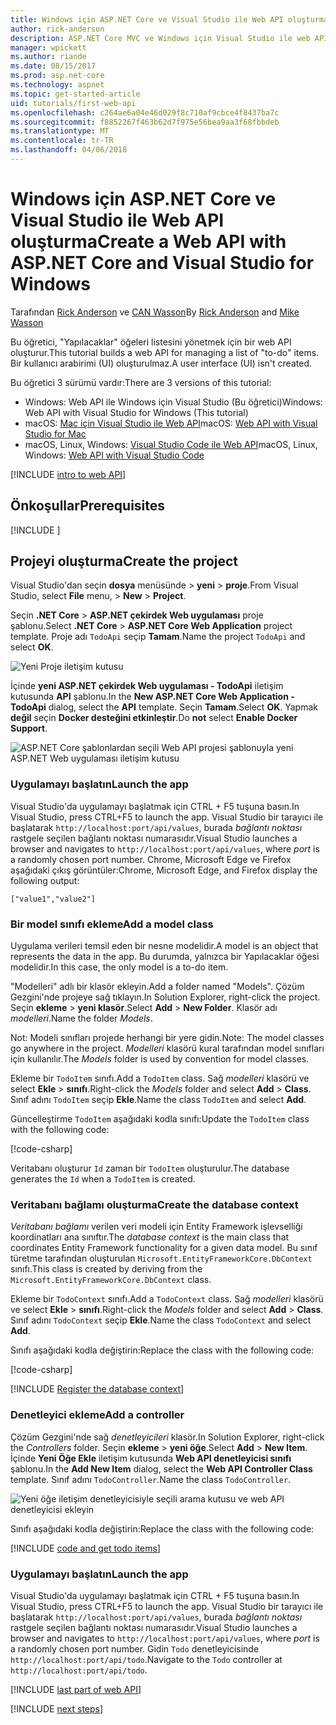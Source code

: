 ```yaml
---
title: Windows için ASP.NET Core ve Visual Studio ile Web API oluşturma
author: rick-anderson
description: ASP.NET Core MVC ve Windows için Visual Studio ile web API'si oluşturma
manager: wpickett
ms.author: riande
ms.date: 08/15/2017
ms.prod: asp.net-core
ms.technology: aspnet
ms.topic: get-started-article
uid: tutorials/first-web-api
ms.openlocfilehash: c264ae6a04e46d029f8c710af9cbce4f8437ba7c
ms.sourcegitcommit: f8852267f463b62d7f975e56bea9aa3f68fbbdeb
ms.translationtype: MT
ms.contentlocale: tr-TR
ms.lasthandoff: 04/06/2018
---
```

# <a name="create-a-web-api-with-aspnet-core-and-visual-studio-for-windows"></a><span data-ttu-id="43661-103">Windows için ASP.NET Core ve Visual Studio ile Web API oluşturma</span><span class="sxs-lookup"><span data-stu-id="43661-103">Create a Web API with ASP.NET Core and Visual Studio for Windows</span></span>

<span data-ttu-id="43661-104">Tarafından [Rick Anderson](https://twitter.com/RickAndMSFT) ve [CAN Wasson](https://github.com/mikewasson)</span><span class="sxs-lookup"><span data-stu-id="43661-104">By [Rick Anderson](https://twitter.com/RickAndMSFT) and [Mike Wasson](https://github.com/mikewasson)</span></span>

<span data-ttu-id="43661-105">Bu öğretici, "Yapılacaklar" öğeleri listesini yönetmek için bir web API oluşturur.</span><span class="sxs-lookup"><span data-stu-id="43661-105">This tutorial builds a web API for managing a list of "to-do" items.</span></span> <span data-ttu-id="43661-106">Bir kullanıcı arabirimi (UI) oluşturulmaz.</span><span class="sxs-lookup"><span data-stu-id="43661-106">A user interface (UI) isn't created.</span></span>

<span data-ttu-id="43661-107">Bu öğretici 3 sürümü vardır:</span><span class="sxs-lookup"><span data-stu-id="43661-107">There are 3 versions of this tutorial:</span></span>

* <span data-ttu-id="43661-108">Windows: Web API ile Windows için Visual Studio (Bu öğretici)</span><span class="sxs-lookup"><span data-stu-id="43661-108">Windows: Web API with Visual Studio for Windows (This tutorial)</span></span>
* <span data-ttu-id="43661-109">macOS: [Mac için Visual Studio ile Web API](xref:tutorials/first-web-api-mac)</span><span class="sxs-lookup"><span data-stu-id="43661-109">macOS: [Web API with Visual Studio for Mac](xref:tutorials/first-web-api-mac)</span></span>
* <span data-ttu-id="43661-110">macOS, Linux, Windows: [Visual Studio Code ile Web API](xref:tutorials/web-api-vsc)</span><span class="sxs-lookup"><span data-stu-id="43661-110">macOS, Linux, Windows: [Web API with Visual Studio Code](xref:tutorials/web-api-vsc)</span></span>

<!-- WARNING: The code AND images in this doc are used by uid: tutorials/web-api-vsc, tutorials/first-web-api-mac and tutorials/first-web-api. If you change any code/images in this tutorial, update uid: tutorials/web-api-vsc -->

[!INCLUDE [intro to web API](../includes/webApi/intro.md)]

## <a name="prerequisites"></a><span data-ttu-id="43661-111">Önkoşullar</span><span class="sxs-lookup"><span data-stu-id="43661-111">Prerequisites</span></span>

[!INCLUDE [](~/includes/net-core-prereqs-windows.md)]

## <a name="create-the-project"></a><span data-ttu-id="43661-112">Projeyi oluşturma</span><span class="sxs-lookup"><span data-stu-id="43661-112">Create the project</span></span>

<span data-ttu-id="43661-113">Visual Studio'dan seçin **dosya** menüsünde > **yeni** > **proje**.</span><span class="sxs-lookup"><span data-stu-id="43661-113">From Visual Studio, select **File** menu, > **New** > **Project**.</span></span>

<span data-ttu-id="43661-114">Seçin **.NET Core** > **ASP.NET çekirdek Web uygulaması** proje şablonu.</span><span class="sxs-lookup"><span data-stu-id="43661-114">Select **.NET Core** > **ASP.NET Core Web Application** project template.</span></span> <span data-ttu-id="43661-115">Proje adı `TodoApi` seçip **Tamam**.</span><span class="sxs-lookup"><span data-stu-id="43661-115">Name the project `TodoApi` and select **OK**.</span></span>

![Yeni Proje iletişim kutusu](first-web-api/_static/new-project.png)

<span data-ttu-id="43661-117">İçinde **yeni ASP.NET çekirdek Web uygulaması - TodoApi** iletişim kutusunda **API** şablonu.</span><span class="sxs-lookup"><span data-stu-id="43661-117">In the **New ASP.NET Core Web Application - TodoApi** dialog, select the **API** template.</span></span> <span data-ttu-id="43661-118">Seçin **Tamam**.</span><span class="sxs-lookup"><span data-stu-id="43661-118">Select **OK**.</span></span> <span data-ttu-id="43661-119">Yapmak **değil** seçin **Docker desteğini etkinleştir**.</span><span class="sxs-lookup"><span data-stu-id="43661-119">Do **not** select **Enable Docker Support**.</span></span>

![ASP.NET Core şablonlardan seçili Web API projesi şablonuyla yeni ASP.NET Web uygulaması iletişim kutusu](first-web-api/_static/web-api-project.png)

### <a name="launch-the-app"></a><span data-ttu-id="43661-121">Uygulamayı başlatın</span><span class="sxs-lookup"><span data-stu-id="43661-121">Launch the app</span></span>

<span data-ttu-id="43661-122">Visual Studio'da uygulamayı başlatmak için CTRL + F5 tuşuna basın.</span><span class="sxs-lookup"><span data-stu-id="43661-122">In Visual Studio, press CTRL+F5 to launch the app.</span></span> <span data-ttu-id="43661-123">Visual Studio bir tarayıcı ile başlatarak `http://localhost:port/api/values`, burada *bağlantı noktası* rastgele seçilen bağlantı noktası numarasıdır.</span><span class="sxs-lookup"><span data-stu-id="43661-123">Visual Studio launches a browser and navigates to `http://localhost:port/api/values`, where *port* is a randomly chosen port number.</span></span> <span data-ttu-id="43661-124">Chrome, Microsoft Edge ve Firefox aşağıdaki çıkış görüntüler:</span><span class="sxs-lookup"><span data-stu-id="43661-124">Chrome, Microsoft Edge, and Firefox display the following output:</span></span>

```
["value1","value2"]
```

### <a name="add-a-model-class"></a><span data-ttu-id="43661-125">Bir model sınıfı ekleme</span><span class="sxs-lookup"><span data-stu-id="43661-125">Add a model class</span></span>

<span data-ttu-id="43661-126">Uygulama verileri temsil eden bir nesne modelidir.</span><span class="sxs-lookup"><span data-stu-id="43661-126">A model is an object that represents the data in the app.</span></span> <span data-ttu-id="43661-127">Bu durumda, yalnızca bir Yapılacaklar öğesi modelidir.</span><span class="sxs-lookup"><span data-stu-id="43661-127">In this case, the only model is a to-do item.</span></span>

<span data-ttu-id="43661-128">"Modelleri" adlı bir klasör ekleyin.</span><span class="sxs-lookup"><span data-stu-id="43661-128">Add a folder named "Models".</span></span> <span data-ttu-id="43661-129">Çözüm Gezgini'nde projeye sağ tıklayın.</span><span class="sxs-lookup"><span data-stu-id="43661-129">In Solution Explorer, right-click the project.</span></span> <span data-ttu-id="43661-130">Seçin **ekleme** > **yeni klasör**.</span><span class="sxs-lookup"><span data-stu-id="43661-130">Select **Add** > **New Folder**.</span></span> <span data-ttu-id="43661-131">Klasör adı *modelleri*.</span><span class="sxs-lookup"><span data-stu-id="43661-131">Name the folder *Models*.</span></span>

<span data-ttu-id="43661-132">Not: Modeli sınıfları projede herhangi bir yere gidin.</span><span class="sxs-lookup"><span data-stu-id="43661-132">Note: The model classes go anywhere in the project.</span></span> <span data-ttu-id="43661-133">*Modelleri* klasörü kural tarafından model sınıfları için kullanılır.</span><span class="sxs-lookup"><span data-stu-id="43661-133">The *Models* folder is used by convention for model classes.</span></span>

<span data-ttu-id="43661-134">Ekleme bir `TodoItem` sınıfı.</span><span class="sxs-lookup"><span data-stu-id="43661-134">Add a `TodoItem` class.</span></span> <span data-ttu-id="43661-135">Sağ *modelleri* klasörü ve select **Ekle** > **sınıfı**.</span><span class="sxs-lookup"><span data-stu-id="43661-135">Right-click the *Models* folder and select **Add** > **Class**.</span></span> <span data-ttu-id="43661-136">Sınıf adını `TodoItem` seçip **Ekle**.</span><span class="sxs-lookup"><span data-stu-id="43661-136">Name the class `TodoItem` and select **Add**.</span></span>

<span data-ttu-id="43661-137">Güncelleştirme `TodoItem` aşağıdaki kodla sınıfı:</span><span class="sxs-lookup"><span data-stu-id="43661-137">Update the `TodoItem` class with the following code:</span></span>

[!code-csharp[](first-web-api/sample/TodoApi/Models/TodoItem.cs)]

<span data-ttu-id="43661-138">Veritabanı oluşturur `Id` zaman bir `TodoItem` oluşturulur.</span><span class="sxs-lookup"><span data-stu-id="43661-138">The database generates the `Id` when a `TodoItem` is created.</span></span>

### <a name="create-the-database-context"></a><span data-ttu-id="43661-139">Veritabanı bağlamı oluşturma</span><span class="sxs-lookup"><span data-stu-id="43661-139">Create the database context</span></span>

<span data-ttu-id="43661-140">*Veritabanı bağlamı* verilen veri modeli için Entity Framework işlevselliği koordinatları ana sınıftır.</span><span class="sxs-lookup"><span data-stu-id="43661-140">The *database context* is the main class that coordinates Entity Framework functionality for a given data model.</span></span> <span data-ttu-id="43661-141">Bu sınıf türetme tarafından oluşturulan `Microsoft.EntityFrameworkCore.DbContext` sınıfı.</span><span class="sxs-lookup"><span data-stu-id="43661-141">This class is created by deriving from the `Microsoft.EntityFrameworkCore.DbContext` class.</span></span>

<span data-ttu-id="43661-142">Ekleme bir `TodoContext` sınıfı.</span><span class="sxs-lookup"><span data-stu-id="43661-142">Add a `TodoContext` class.</span></span> <span data-ttu-id="43661-143">Sağ *modelleri* klasörü ve select **Ekle** > **sınıfı**.</span><span class="sxs-lookup"><span data-stu-id="43661-143">Right-click the *Models* folder and select **Add** > **Class**.</span></span> <span data-ttu-id="43661-144">Sınıf adını `TodoContext` seçip **Ekle**.</span><span class="sxs-lookup"><span data-stu-id="43661-144">Name the class `TodoContext` and select **Add**.</span></span>

<span data-ttu-id="43661-145">Sınıfı aşağıdaki kodla değiştirin:</span><span class="sxs-lookup"><span data-stu-id="43661-145">Replace the class with the following code:</span></span>

[!code-csharp[](first-web-api/sample/TodoApi/Models/TodoContext.cs)]

[!INCLUDE [Register the database context](../includes/webApi/register_dbContext.md)]

### <a name="add-a-controller"></a><span data-ttu-id="43661-146">Denetleyici ekleme</span><span class="sxs-lookup"><span data-stu-id="43661-146">Add a controller</span></span>

<span data-ttu-id="43661-147">Çözüm Gezgini'nde sağ *denetleyicileri* klasör.</span><span class="sxs-lookup"><span data-stu-id="43661-147">In Solution Explorer, right-click the *Controllers* folder.</span></span> <span data-ttu-id="43661-148">Seçin **ekleme** > **yeni öğe**.</span><span class="sxs-lookup"><span data-stu-id="43661-148">Select **Add** > **New Item**.</span></span> <span data-ttu-id="43661-149">İçinde **Yeni Öğe Ekle** iletişim kutusunda **Web API denetleyicisi sınıfı** şablonu.</span><span class="sxs-lookup"><span data-stu-id="43661-149">In the **Add New Item** dialog, select the **Web API Controller Class** template.</span></span> <span data-ttu-id="43661-150">Sınıf adını `TodoController`.</span><span class="sxs-lookup"><span data-stu-id="43661-150">Name the class `TodoController`.</span></span>

![Yeni öğe iletişim denetleyicisiyle seçili arama kutusu ve web API denetleyicisi ekleyin](first-web-api/_static/new_controller.png)

<span data-ttu-id="43661-152">Sınıfı aşağıdaki kodla değiştirin:</span><span class="sxs-lookup"><span data-stu-id="43661-152">Replace the class with the following code:</span></span>

[!INCLUDE [code and get todo items](../includes/webApi/getTodoItems.md)]

### <a name="launch-the-app"></a><span data-ttu-id="43661-153">Uygulamayı başlatın</span><span class="sxs-lookup"><span data-stu-id="43661-153">Launch the app</span></span>

<span data-ttu-id="43661-154">Visual Studio'da uygulamayı başlatmak için CTRL + F5 tuşuna basın.</span><span class="sxs-lookup"><span data-stu-id="43661-154">In Visual Studio, press CTRL+F5 to launch the app.</span></span> <span data-ttu-id="43661-155">Visual Studio bir tarayıcı ile başlatarak `http://localhost:port/api/values`, burada *bağlantı noktası* rastgele seçilen bağlantı noktası numarasıdır.</span><span class="sxs-lookup"><span data-stu-id="43661-155">Visual Studio launches a browser and navigates to `http://localhost:port/api/values`, where *port* is a randomly chosen port number.</span></span> <span data-ttu-id="43661-156">Gidin `Todo` denetleyicisinde `http://localhost:port/api/todo`.</span><span class="sxs-lookup"><span data-stu-id="43661-156">Navigate to the `Todo` controller at `http://localhost:port/api/todo`.</span></span>

[!INCLUDE [last part of web API](../includes/webApi/end.md)]

[!INCLUDE [next steps](../includes/webApi/next.md)]

